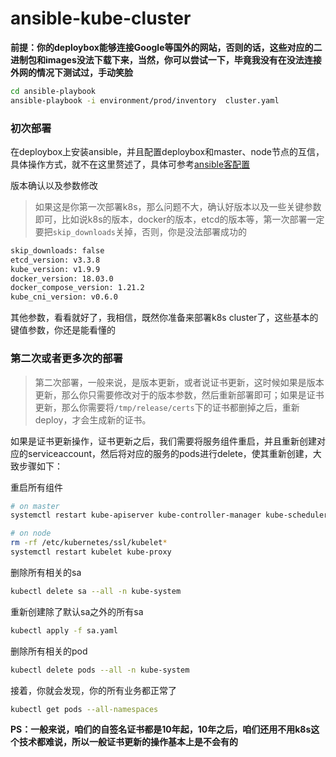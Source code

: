 # ansible-kube-cluster

**前提：你的deploybox能够连接Google等国外的网站，否则的话，这些对应的二进制包和images没法下载下来，当然，你可以尝试一下，毕竟我没有在没法连接外网的情况下测试过，手动笑脸**

```bash
cd ansible-playbook
ansible-playbook -i environment/prod/inventory  cluster.yaml
```


### 初次部署

在deploybox上安装ansible，并且配置deploybox和master、node节点的互信，具体操作方式，就不在这里赘述了，具体可参考[ansible客配置](https://kevinguo.me/2017/07/06/ansible-client/)

版本确认以及参数修改

> 如果这是你第一次部署k8s，那么问题不大，确认好版本以及一些关键参数即可，比如说k8s的版本，docker的版本，etcd的版本等，第一次部署一定要把`skip_downloads`关掉，否则，你是没法部署成功的

```bash
skip_downloads: false
etcd_version: v3.3.8
kube_version: v1.9.9
docker_version: 18.03.0
docker_compose_version: 1.21.2
kube_cni_version: v0.6.0
```

其他参数，看看就好了，我相信，既然你准备来部署k8s cluster了，这些基本的键值参数，你还是能看懂的


### 第二次或者更多次的部署

> 第二次部署，一般来说，是版本更新，或者说证书更新，这时候如果是版本更新，那么你只需要修改对于的版本参数，然后重新部署即可；如果是证书更新，那么你需要将`/tmp/release/certs`下的证书都删掉之后，重新deploy，才会生成新的证书。

如果是证书更新操作，证书更新之后，我们需要将服务组件重启，并且重新创建对应的serviceaccount，然后将对应的服务的pods进行delete，使其重新创建，大致步骤如下：


重启所有组件

```bash
# on master
systemctl restart kube-apiserver kube-controller-manager kube-scheduler

# on node
rm -rf /etc/kubernetes/ssl/kubelet*
systemctl restart kubelet kube-proxy
```

删除所有相关的sa

```bash
kubectl delete sa --all -n kube-system
```

重新创建除了默认sa之外的所有sa

```bash
kubectl apply -f sa.yaml
```

删除所有相关的pod

```bash
kubectl delete pods --all -n kube-system
```

接着，你就会发现，你的所有业务都正常了

```bash
kubectl get pods --all-namespaces
```


**PS：一般来说，咱们的自签名证书都是10年起，10年之后，咱们还用不用k8s这个技术都难说，所以一般证书更新的操作基本上是不会有的**

